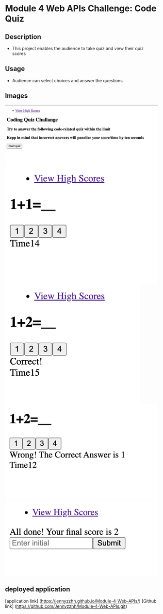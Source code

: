 # Module 4 Web APIs Challenge: Code Quiz


## Description

- This project enables the audience to take quiz and view their quiz scores

## Usage

- Audience can select choices and answer the questions



## Images

![start page](./Asset/images/1.png)
![quiz page](./Asset/images/2.png)
![answer correct](./Asset/images/3.png)
![answer wrong](./Asset/images/4.png)
![result](./Asset/images/5.png)


## deployed application

[application link] (https://jennyzzhh.github.io/Module-4-Web-APIs/)
[Github link] (https://github.com/Jennyzzhh/Module-4-Web-APIs.git)